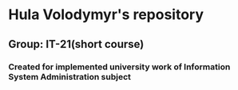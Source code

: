 # Hula Volodymyr's repository 

## Group: IT-21(short course)

### Created for implemented university work of Information System Administration subject